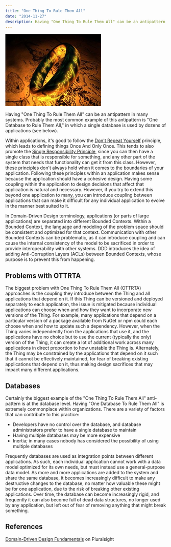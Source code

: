 ```yaml
---
title: "One Thing To Rule Them All"
date: "2014-11-27"
description: Having "One Thing To Rule Them All" can be an antipattern in many systems. Probably the most common example of this antipattern is "One Database to Rule Them All," in which a single database is used by dozens of applications.
---
```


![one-ring](images/one-ring-300x225.jpg)

Having "One Thing To Rule Them All" can be an antipattern in many systems. Probably the most common example of this antipattern is "One Database to Rule Them All," in which a single database is used by dozens of applications (see below).

Within applications, it's good to follow the [Don't Repeat Yourself](/principles/dont-repeat-yourself) principle, which leads to defining things Once And Only Once. This tends to also promote the [Single Responsibility Principle](/principles/single-responsibility-principle), since you can then have a single class that is responsible for something, and any other part of the system that needs that functionality can get it from this class. However, these principles don't always hold when it comes to the boundaries of your application. Following these principles within an application makes sense because the application should have a cohesive design. Having some coupling within the application to design decisions that affect that application is natural and necessary. However, if you try to extend this beyond one application to many, you can introduce coupling between applications that can make it difficult for any individual application to evolve in the manner best suited to it.

In Domain-Driven Design terminology, applications (or parts of large applications) are separated into different Bounded Contexts. Within a Bounded Context, the language and modeling of the problem space should be consistent and optimized for that context. Communication with other Bounded Contexts can be problematic, as it can introduce coupling and can cause the internal consistency of the model to be sacrificed in order to provide interoperability with other systems. DDD introduces the idea of adding Anti-Corruption Layers (ACLs) between Bounded Contexts, whose purpose is to prevent this from happening.

## Problems with OTTRTA

The biggest problem with One Thing To Rule Them All (OTTRTA) approaches is the coupling they introduce between the Thing and all applications that depend on it. If this Thing can be versioned and deployed separately to each application, the issue is mitigated because individual applications can choose when and how they want to incorporate new versions of the Thing. For example, many applications that depend on a particular version of a package available from NuGet or npm could each choose when and how to update such a dependency. However, when the Thing varies independently from the applications that use it, and the applications have no choice but to use the current (typically the only) version of the Thing, it can create a lot of additional work across many applications in direct proportion to how unstable the Thing is. Alternately, the Thing may be constrained by the applications that depend on it such that it cannot be effectively maintained, for fear of breaking existing applications that depend on it, thus making design sacrifices that may impact many different applications.

## Databases

Certainly the biggest example of the "One Thing To Rule Them All" anti-pattern is at the database level. Having "One Database To Rule Them All" is extremely commonplace within organizations. There are a variety of factors that can contribute to this practice:

- Developers have no control over the database, and database administrators prefer to have a single database to maintain
- Having multiple databases may be more expensive
- Inertia; in many cases nobody has considered the possibility of using multiple databases

Frequently databases are used as integration points between different applications. As such, each individual application cannot work with a data model optimized for its own needs, but must instead use a general-purpose data model. As more and more applications are added to the system and share the same database, it becomes increasingly difficult to make any destructive changes to the database, no matter how valuable these might be for one application, due to the risk of breaking other existing applications. Over time, the database can become increasingly rigid, and frequently it can also become full of dead data structures, no longer used by any application, but left out of fear of removing anything that might break something.

## References

[Domain-Driven Design Fundamentals](http://bit.ly/PS-DDD) on Pluralsight
